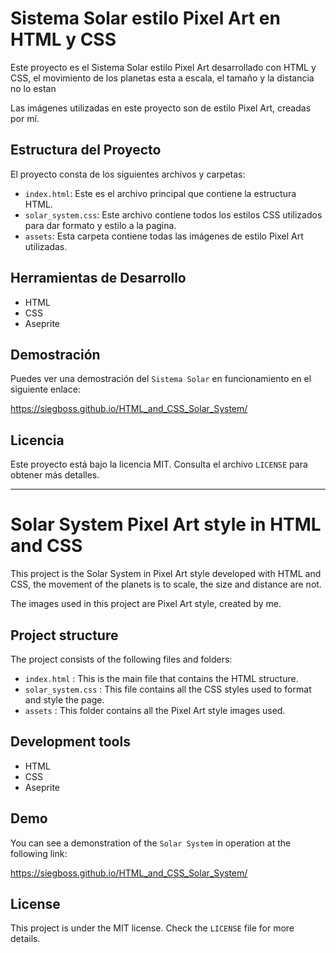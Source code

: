 # Sistema Solar estilo Pixel Art en HTML y CSS

Este proyecto es el Sistema Solar estilo Pixel Art desarrollado con HTML y CSS, el movimiento de los planetas esta a escala, el tamaño y la distancia no lo estan 

Las imágenes utilizadas en este proyecto son de estilo Pixel Art, creadas por mí.

## Estructura del Proyecto

El proyecto consta de los siguientes archivos y carpetas:

- `index.html`: Este es el archivo principal que contiene la estructura HTML.
- `solar_system.css`: Este archivo contiene todos los estilos CSS utilizados para dar formato y estilo a la pagina.
- `assets`: Esta carpeta contiene todas las imágenes de estilo Pixel Art utilizadas.

## Herramientas de Desarrollo

- HTML
- CSS
- Aseprite

## Demostración

Puedes ver una demostración del `Sistema Solar` en funcionamiento en el siguiente enlace: 

https://siegboss.github.io/HTML_and_CSS_Solar_System/

## Licencia

Este proyecto está bajo la licencia MIT. Consulta el archivo `LICENSE` para obtener más detalles.

------------------------------

# Solar System Pixel Art style in HTML and CSS

This project is the Solar System in Pixel Art style developed with HTML and CSS, the movement of the planets is to scale, the size and distance are not.

The images used in this project are Pixel Art style, created by me.

## Project structure

The project consists of the following files and folders:

- `index.html` : This is the main file that contains the HTML structure.
- `solar_system.css` : This file contains all the CSS styles used to format and style the page.
- `assets` : This folder contains all the Pixel Art style images used.

## Development tools

- HTML
- CSS
- Aseprite

## Demo

You can see a demonstration of the `Solar System` in operation at the following link:

https://siegboss.github.io/HTML_and_CSS_Solar_System/

## License

This project is under the MIT license. Check the `LICENSE` file for more details.
